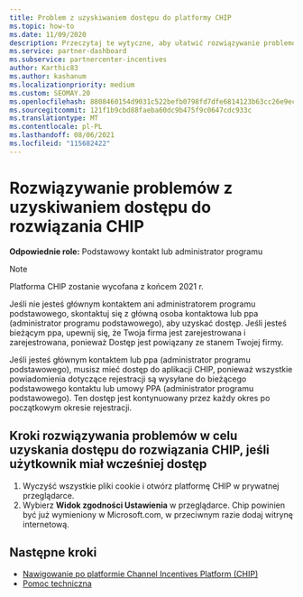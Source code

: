 ```yaml
---
title: Problem z uzyskiwaniem dostępu do platformy CHIP
ms.topic: how-to
ms.date: 11/09/2020
description: Przeczytaj te wytyczne, aby ułatwić rozwiązywanie problemów z używaniem narzędzia Channel Incentives Platform (CHIP).
ms.service: partner-dashboard
ms.subservice: partnercenter-incentives
author: Karthic83
ms.author: kashanum
ms.localizationpriority: medium
ms.custom: SEOMAY.20
ms.openlocfilehash: 8808460154d9031c522befb0798fd7dfe6814123b63cc26e9ecb97f678cabbea
ms.sourcegitcommit: 121f1b9cbd88faeba60dc9b475f9c0647cdc933c
ms.translationtype: MT
ms.contentlocale: pl-PL
ms.lasthandoff: 08/06/2021
ms.locfileid: "115682422"
---
```

# <a name="troubleshoot-issues-with-accessing-chip"></a>Rozwiązywanie problemów z uzyskiwaniem dostępu do rozwiązania CHIP

**Odpowiednie role:** Podstawowy kontakt lub administrator programu

>[!NOTE]
>Platforma CHIP zostanie wycofana z końcem 2021 r.

Jeśli nie jesteś głównym kontaktem ani administratorem programu podstawowego, skontaktuj się z główną osoba kontaktowa lub ppa (administrator programu podstawowego), aby uzyskać dostęp. Jeśli jesteś bieżącym ppa, upewnij się, że Twoja firma jest zarejestrowana i zarejestrowana, ponieważ Dostęp jest powiązany ze stanem Twojej firmy.

Jeśli jesteś głównym kontaktem lub ppa (administrator programu podstawowego), musisz mieć dostęp do aplikacji CHIP, ponieważ wszystkie powiadomienia dotyczące rejestracji są wysyłane do bieżącego podstawowego kontaktu lub umowy PPA (administrator programu podstawowego). Ten dostęp jest kontynuowany przez każdy okres po początkowym okresie rejestracji.

## <a name="troubleshooting-steps-to-assist-with-accessing-chip-if-you-had-prior-access"></a>Kroki rozwiązywania problemów w celu uzyskania dostępu do rozwiązania CHIP, jeśli użytkownik miał wcześniej dostęp

1. Wyczyść wszystkie pliki cookie i otwórz platformę CHIP w prywatnej przeglądarce.
1. Wybierz **Widok zgodności Ustawienia** w przeglądarce. Chip powinien być już wymieniony w Microsoft.com, w przeciwnym razie dodaj witrynę internetową.

## <a name="next-steps"></a>Następne kroki

- [Nawigowanie po platformie Channel Incentives Platform (CHIP)](chip-intro.md)
- [Pomoc techniczna](report-problems-with-partner-center.md)